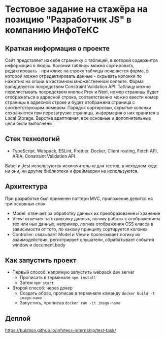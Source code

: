 # Тестовое задание на стажёра на позицию "Разработчик JS" в компанию ИнфоТеКC

## Краткая информация о проекте

Сайт предсталяет из себя страничку с таблицей, в которой содержится информация о людях. Колонки таблицы можно сортировать, редактировать - при клике на строку таблицы появляется форма, в которой можно отредактировать данные - скрывать колонки по нажатию на опции в кастомном множественном селекте. Форма валидируется посредством Constraint Validation API. Таблицу можно перелистывать посредством кнопок Prev и Next, номер страницы будет отображаться в адресной строке, соответственно можно ввести номер страницы в адресной строке и будет отображена страница с соответствующим номером. Порядок сортировки, скрытые колонки сохраняются при перезагрузке страницы, информация о них хранится в Local Storage. Верстка адаптивная, все основные и дополнительные цели были выполнены.

## Стек технологий

- TypeScript, Webpack, ESLint, Prettier, Docker, Client routing, Fetch API, ARIA, Constraint Validation API. 

Babel и Jest используются исключительно для тестов, в исходном коде ни они, ни другие библиотеки и фреймворки не используются.

## Архитектура

При разработке был применен паттерн MVC, приложение делится на три основных слоя

- Model: отвечает за обработку данных их преобразование и хранение
- View: отвечает за отрисовку данных, логику работы с отображением тех или ных данных, например, логика отображения CSS класса в зависимости от того, по какому принципу сортируется колонка
- Controller: связывает Model и View и прописывает логику их взаимодействия, регистрирует слушатели, обрабатывает события window и document.body

## Как запустить проект

- Первый способ: напрямую запустить webpack dev server
  - Прописать в терминале ``` npm install ```
  - Затем ``` npm start ```
- Второй способ: через докер
  - Создать образ, прописав в терминале команду ``` docker build -t image-name . ```
  - Запустить, прописав ``` docker run -it image-name ```

## Деплой

https://bulation.github.io/infotecs-internship/test-task/